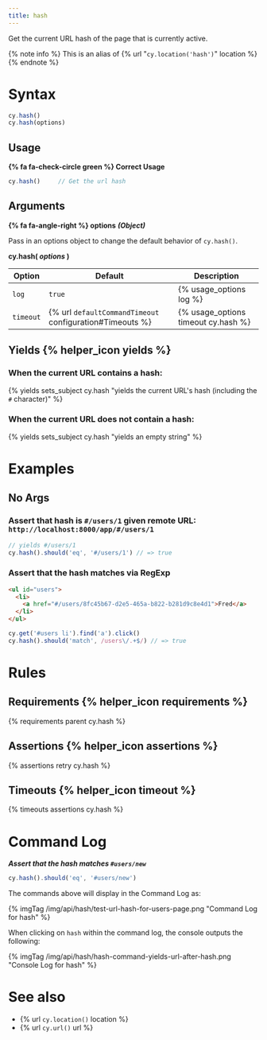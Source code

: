 ```yaml
---
title: hash
---
```


Get the current URL hash of the page that is currently active.

{% note info %}
This is an alias of {% url "`cy.location('hash')`" location %}
{% endnote %}

# Syntax

```javascript
cy.hash()
cy.hash(options)
```

## Usage

**{% fa fa-check-circle green %} Correct Usage**

```javascript
cy.hash()     // Get the url hash
```

## Arguments

**{% fa fa-angle-right %} options** ***(Object)***

Pass in an options object to change the default behavior of `cy.hash()`.

**cy.hash( *options* )**

Option | Default | Description
--- | --- | ---
`log` | `true` | {% usage_options log %}
`timeout` | {% url `defaultCommandTimeout` configuration#Timeouts %} | {% usage_options timeout cy.hash %}

## Yields {% helper_icon yields %}

### When the current URL contains a hash:

{% yields sets_subject cy.hash "yields the current URL's hash (including the `#` character)" %}

### When the current URL does not contain a hash:

{% yields sets_subject cy.hash "yields an empty string" %}

# Examples

## No Args

### Assert that hash is `#/users/1` given remote URL: `http://localhost:8000/app/#/users/1`

```javascript
// yields #/users/1
cy.hash().should('eq', '#/users/1') // => true
```

### Assert that the hash matches via RegExp

```html
<ul id="users">
  <li>
    <a href="#/users/8fc45b67-d2e5-465a-b822-b281d9c8e4d1">Fred</a>
  </li>
</ul>
```

```javascript
cy.get('#users li').find('a').click()
cy.hash().should('match', /users\/.+$/) // => true
```

# Rules

## Requirements {% helper_icon requirements %}

{% requirements parent cy.hash %}

## Assertions {% helper_icon assertions %}

{% assertions retry cy.hash %}

## Timeouts {% helper_icon timeout %}

{% timeouts assertions cy.hash %}

# Command Log

***Assert that the hash matches `#users/new`***

```javascript
cy.hash().should('eq', '#users/new')
```

The commands above will display in the Command Log as:

{% imgTag /img/api/hash/test-url-hash-for-users-page.png "Command Log for hash" %}

When clicking on `hash` within the command log, the console outputs the following:

{% imgTag /img/api/hash/hash-command-yields-url-after-hash.png "Console Log for hash" %}

# See also

- {% url `cy.location()` location %}
- {% url `cy.url()` url %}
